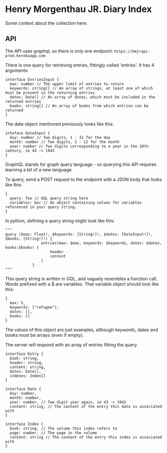 # Henry Morgenthau JR. Diary Index
Some context about the collection here.

## API
The API uses graphql, so there is only one endpoint:
```https://hmjrapi-prod.herokuapp.com```


There is one query for retrieving entries, fittingly called 'entries'.
It has 4 arguments: 
```
interface EntriesInput {
  max: number // The upper limit of entries to return
  keywords: string[] // An array of strings, at least one of which must be present in the returning entries
  dates: Date[] // An array of dates, which must be included in the returned entries
  books: string[] // An array of books from which entries can be returned
}
```

The date object mentioned previously looks like this:
```
inteface DateInput {
  day: number // Two digits, 1 - 31 for the day
  month: number // Two digits, 1 - 12 for the month
  year: number // Two digits corresponding to a year in the 20th century, ie 43 -> 1943
}
```
GraphQL stands for graph query language - so querying this API requires learning a bit of a new language.

To query, send a POST request to the endpoint with a JSON body that looks like this:
```
{
  query: foo // GQL query string here
  variables: bar // An object containing values for variables referenced in your query string.
}
```

In python, defining a query string might look like this:
```
"""
query ($max: Float!, $keywords: [String!]!, $dates: [DateInput!]!, $books: [String!]!) {
                entries(max: $max, keywords: $keywords, dates: $dates, books:$books) {
                    header
                    content
                }
            }
"""
```
This query string is written in GQL, and vaguely resembles a function call.
Words prefixed with a $ are variables. That variable object should look like this:
```
{
  max: 5,
  keywords: ["refugee"],
  dates: [],
  books: []
}
```
The values of this object are just examples, although keywords, dates and books must be arrays (even if empty).

The server will respond with an array of entries fitting the query.
```
interface Entry {
  book: string,
  header: string,
  content: string,
  dates: Date[],
  indexes: Index[]
}

interface Date {
  day: number,
  month: number, 
  year: number, // Two digit year again, ie 43 -> 1943
  content: string, // The content of the entry this date is associated with
}

interface Index {
  book: string, // The volume this index refers to
  page: number, // The page in the volume
  content: string // The content of the entry this index is associated with
}
```
